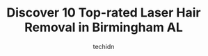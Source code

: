 ---
layout: ampstory
image: https://i0.wp.com/www.depkes.org/wp-content/uploads/2023/06/laser-hair-removal-0-in-birmingham-al-1685797147.jpeg?resize=640,853
author: techidn
featured: false
description: Discover the impressive array of Laser Hair Removal options in Birmingham AL, where you can find 10 of the largest Laser Hair Removal establishments in the area. From renowned classics to hi
title: Discover 10 Top-rated Laser Hair Removal in Birmingham AL
cover:
   title: Discover 10 Top-rated Laser Hair Removal in Birmingham AL
   subtitle: Rickpate
   background: https://www.depkes.org/wp-content/uploads/2023/06/laser-hair-removal-0-in-birmingham-al-1685797147.jpeg

pages: 
 - layout: thirds
   top: <h1>#1 Skin Wellness Dermatology</h1>
   bottom: "<p>I am completely satisfied with the level of professionalism I experienced.  Starting with Vickie, she went over and beyond to make me feel comfortable about my decision t</p>"
   background: https://www.depkes.org/wp-content/uploads/2023/06/laser-hair-removal-1-in-birmingham-al-1685797148.jpeg
   backgroundblur: true
 - layout: thirds
   top: <h1>#2 Cahaba Dermatology & Skin Health Center</h1>
   bottom: "<p>Most definitely my best skin place through the year.Must say I was a little skeptical at first after reading some reviews but from my very first visit it has been tremend</p>"
   background: https://www.depkes.org/wp-content/uploads/2023/06/laser-hair-removal-2-in-birmingham-al-1685797148.jpeg
   cta:
      link: https://www.depkes.org/blog/discover-10-top-rated-laser-hair-removal-in-birmingham-al/
      text: Discover 10 Top-rated Laser Hair Removal in Birmingham AL
 - layout: thirds
   top: <h1>#3 European Wax Center</h1>
   bottom: "<p>250 Doug Baker Blvd, Birmingham, AL 35242, United States</p>"
   background: https://www.depkes.org/wp-content/uploads/2023/06/laser-hair-removal-3-in-birmingham-al-1685797149.png
   cta:
      link: https://www.depkes.org/blog/discover-10-top-rated-laser-hair-removal-in-birmingham-al/
      text: Discover 10 Top-rated Laser Hair Removal in Birmingham AL
 - layout: thirds
   top: <h1>#4 Naaman Clinic</h1>
   bottom: "<p>100 Concourse Pkwy Building #265, Birmingham, AL 35244, United States</p>"
   background: https://images.unsplash.com/photo-1496096265110-f83ad7f96608?ixlib=rb-4.0.3&ixid=MnwxMjA3fDB8MHxwaG90by1wYWdlfHx8fGVufDB8fHx8&auto=format&fit=crop&w=640&h=853&q=80
   cta:
      link: https://www.depkes.org/blog/discover-10-top-rated-laser-hair-removal-in-birmingham-al/
      text: Discover 10 Top-rated Laser Hair Removal in Birmingham AL
 - layout: thirds
   top: <h1>#5 Dermatology & Laser of Alabama</h1>
   bottom: "<p>201 Office Park Dr Suite 350, Birmingham, AL 35223, United States</p>"
   background: https://images.unsplash.com/photo-1591393223703-56fe1347ac62?ixlib=rb-4.0.3&ixid=MnwxMjA3fDB8MHxwaG90by1wYWdlfHx8fGVufDB8fHx8&auto=format&fit=crop&w=640&h=853&q=80
   cta:
      link: https://www.depkes.org/blog/discover-10-top-rated-laser-hair-removal-in-birmingham-al/
      text: Discover 10 Top-rated Laser Hair Removal in Birmingham AL
 - layout: thirds
   top: <h1>#6 Ginsburg Dermatology Center and Medical Spa</h1>
   bottom: "<p>972 Montclair Rd Suite 100, Birmingham, AL 35213, United States</p>"
   background: https://images.unsplash.com/photo-1549241520-425e3dfc01cb?ixlib=rb-4.0.3&ixid=MnwxMjA3fDB8MHxwaG90by1wYWdlfHx8fGVufDB8fHx8&auto=format&fit=crop&w=640&h=853&q=80
   cta:
      link: https://www.depkes.org/blog/discover-10-top-rated-laser-hair-removal-in-birmingham-al/
      text: Discover 10 Top-rated Laser Hair Removal in Birmingham AL
 - layout: thirds
   top: <h1>#7 Skin Wellness Dermatology</h1>
   bottom: "<p>5406 US-280 E, Suite A-100, Birmingham, AL 35242, United States</p>"
   background: https://images.unsplash.com/photo-1533998839656-76f5e4b2bccb?ixlib=rb-4.0.3&ixid=MnwxMjA3fDB8MHxwaG90by1wYWdlfHx8fGVufDB8fHx8&auto=format&fit=crop&w=640&h=853&q=80
   cta:
      link: https://www.depkes.org/blog/discover-10-top-rated-laser-hair-removal-in-birmingham-al/
      text: Discover 10 Top-rated Laser Hair Removal in Birmingham AL
 - layout: thirds
   middle: Continue reading...
   background: https://images.unsplash.com/photo-1518640467707-6811f4a6ab73?ixlib=rb-4.0.3&ixid=MnwxMjA3fDB8MHxwaG90by1wYWdlfHx8fGVufDB8fHx8&auto=format&fit=crop&w=640&h=853&q=80
   cta:
      link: https://www.depkes.org/blog/discover-10-top-rated-laser-hair-removal-in-birmingham-al/
      text: Discover 10 Top-rated Laser Hair Removal in Birmingham AL
      
---
